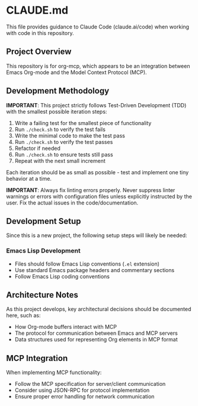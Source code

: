 # CLAUDE.md

This file provides guidance to Claude Code (claude.ai/code) when working
with code in this repository.

## Project Overview

This repository is for org-mcp, which appears to be an integration between
Emacs Org-mode and the Model Context Protocol (MCP).

## Development Methodology

**IMPORTANT**: This project strictly follows Test-Driven Development (TDD)
with the smallest possible iteration steps:

1. Write a failing test for the smallest piece of functionality
1. Run `./check.sh` to verify the test fails
1. Write the minimal code to make the test pass
1. Run `./check.sh` to verify the test passes
1. Refactor if needed
1. Run `./check.sh` to ensure tests still pass
1. Repeat with the next small increment

Each iteration should be as small as possible - test and implement one tiny
behavior at a time.

**IMPORTANT**: Always fix linting errors properly. Never suppress linter
warnings or errors with configuration files unless explicitly instructed by
the user. Fix the actual issues in the code/documentation.

## Development Setup

Since this is a new project, the following setup steps will likely be needed:

### Emacs Lisp Development

- Files should follow Emacs Lisp conventions (`.el` extension)
- Use standard Emacs package headers and commentary sections
- Follow Emacs Lisp coding conventions

## Architecture Notes

As this project develops, key architectural decisions should be documented
here, such as:

- How Org-mode buffers interact with MCP
- The protocol for communication between Emacs and MCP servers
- Data structures used for representing Org elements in MCP format

## MCP Integration

When implementing MCP functionality:

- Follow the MCP specification for server/client communication
- Consider using JSON-RPC for protocol implementation
- Ensure proper error handling for network communication
